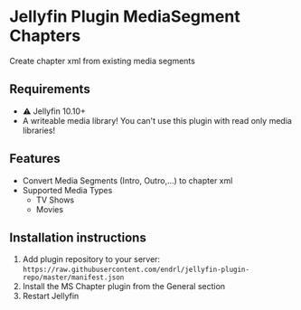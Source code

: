 # Jellyfin Plugin MediaSegment Chapters

Create chapter xml from existing media segments

## Requirements

- ⚠️ Jellyfin 10.10+
- A writeable media library! You can't use this plugin with read only media libraries!

## Features
- Convert Media Segments (Intro, Outro,...) to chapter xml
- Supported Media Types
  - TV Shows
  - Movies

## Installation instructions

1. Add plugin repository to your server: `https://raw.githubusercontent.com/endrl/jellyfin-plugin-repo/master/manifest.json`
2. Install the MS Chapter plugin from the General section
3. Restart Jellyfin
